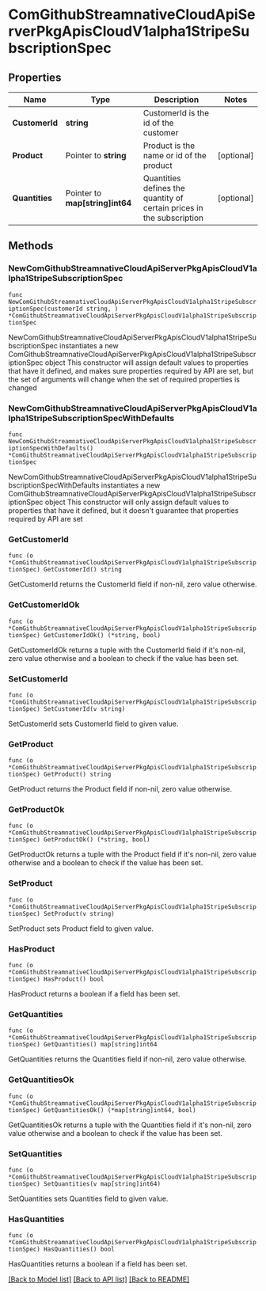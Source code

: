 # ComGithubStreamnativeCloudApiServerPkgApisCloudV1alpha1StripeSubscriptionSpec

## Properties

Name | Type | Description | Notes
------------ | ------------- | ------------- | -------------
**CustomerId** | **string** | CustomerId is the id of the customer | 
**Product** | Pointer to **string** | Product is the name or id of the product | [optional] 
**Quantities** | Pointer to **map[string]int64** | Quantities defines the quantity of certain prices in the subscription | [optional] 

## Methods

### NewComGithubStreamnativeCloudApiServerPkgApisCloudV1alpha1StripeSubscriptionSpec

`func NewComGithubStreamnativeCloudApiServerPkgApisCloudV1alpha1StripeSubscriptionSpec(customerId string, ) *ComGithubStreamnativeCloudApiServerPkgApisCloudV1alpha1StripeSubscriptionSpec`

NewComGithubStreamnativeCloudApiServerPkgApisCloudV1alpha1StripeSubscriptionSpec instantiates a new ComGithubStreamnativeCloudApiServerPkgApisCloudV1alpha1StripeSubscriptionSpec object
This constructor will assign default values to properties that have it defined,
and makes sure properties required by API are set, but the set of arguments
will change when the set of required properties is changed

### NewComGithubStreamnativeCloudApiServerPkgApisCloudV1alpha1StripeSubscriptionSpecWithDefaults

`func NewComGithubStreamnativeCloudApiServerPkgApisCloudV1alpha1StripeSubscriptionSpecWithDefaults() *ComGithubStreamnativeCloudApiServerPkgApisCloudV1alpha1StripeSubscriptionSpec`

NewComGithubStreamnativeCloudApiServerPkgApisCloudV1alpha1StripeSubscriptionSpecWithDefaults instantiates a new ComGithubStreamnativeCloudApiServerPkgApisCloudV1alpha1StripeSubscriptionSpec object
This constructor will only assign default values to properties that have it defined,
but it doesn't guarantee that properties required by API are set

### GetCustomerId

`func (o *ComGithubStreamnativeCloudApiServerPkgApisCloudV1alpha1StripeSubscriptionSpec) GetCustomerId() string`

GetCustomerId returns the CustomerId field if non-nil, zero value otherwise.

### GetCustomerIdOk

`func (o *ComGithubStreamnativeCloudApiServerPkgApisCloudV1alpha1StripeSubscriptionSpec) GetCustomerIdOk() (*string, bool)`

GetCustomerIdOk returns a tuple with the CustomerId field if it's non-nil, zero value otherwise
and a boolean to check if the value has been set.

### SetCustomerId

`func (o *ComGithubStreamnativeCloudApiServerPkgApisCloudV1alpha1StripeSubscriptionSpec) SetCustomerId(v string)`

SetCustomerId sets CustomerId field to given value.


### GetProduct

`func (o *ComGithubStreamnativeCloudApiServerPkgApisCloudV1alpha1StripeSubscriptionSpec) GetProduct() string`

GetProduct returns the Product field if non-nil, zero value otherwise.

### GetProductOk

`func (o *ComGithubStreamnativeCloudApiServerPkgApisCloudV1alpha1StripeSubscriptionSpec) GetProductOk() (*string, bool)`

GetProductOk returns a tuple with the Product field if it's non-nil, zero value otherwise
and a boolean to check if the value has been set.

### SetProduct

`func (o *ComGithubStreamnativeCloudApiServerPkgApisCloudV1alpha1StripeSubscriptionSpec) SetProduct(v string)`

SetProduct sets Product field to given value.

### HasProduct

`func (o *ComGithubStreamnativeCloudApiServerPkgApisCloudV1alpha1StripeSubscriptionSpec) HasProduct() bool`

HasProduct returns a boolean if a field has been set.

### GetQuantities

`func (o *ComGithubStreamnativeCloudApiServerPkgApisCloudV1alpha1StripeSubscriptionSpec) GetQuantities() map[string]int64`

GetQuantities returns the Quantities field if non-nil, zero value otherwise.

### GetQuantitiesOk

`func (o *ComGithubStreamnativeCloudApiServerPkgApisCloudV1alpha1StripeSubscriptionSpec) GetQuantitiesOk() (*map[string]int64, bool)`

GetQuantitiesOk returns a tuple with the Quantities field if it's non-nil, zero value otherwise
and a boolean to check if the value has been set.

### SetQuantities

`func (o *ComGithubStreamnativeCloudApiServerPkgApisCloudV1alpha1StripeSubscriptionSpec) SetQuantities(v map[string]int64)`

SetQuantities sets Quantities field to given value.

### HasQuantities

`func (o *ComGithubStreamnativeCloudApiServerPkgApisCloudV1alpha1StripeSubscriptionSpec) HasQuantities() bool`

HasQuantities returns a boolean if a field has been set.


[[Back to Model list]](../README.md#documentation-for-models) [[Back to API list]](../README.md#documentation-for-api-endpoints) [[Back to README]](../README.md)


